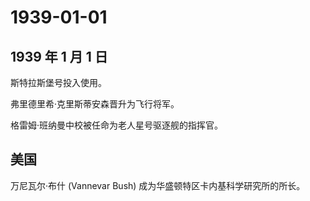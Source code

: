 # 1939-01-01

## 1939 年 1 月 1 日

斯特拉斯堡号投入使用。

弗里德里希·克里斯蒂安森晋升为飞行将军。

格雷姆·班纳曼中校被任命为老人星号驱逐舰的指挥官。

## 美国

万尼瓦尔·布什 (Vannevar Bush) 成为华盛顿特区卡内基科学研究所的所长。

